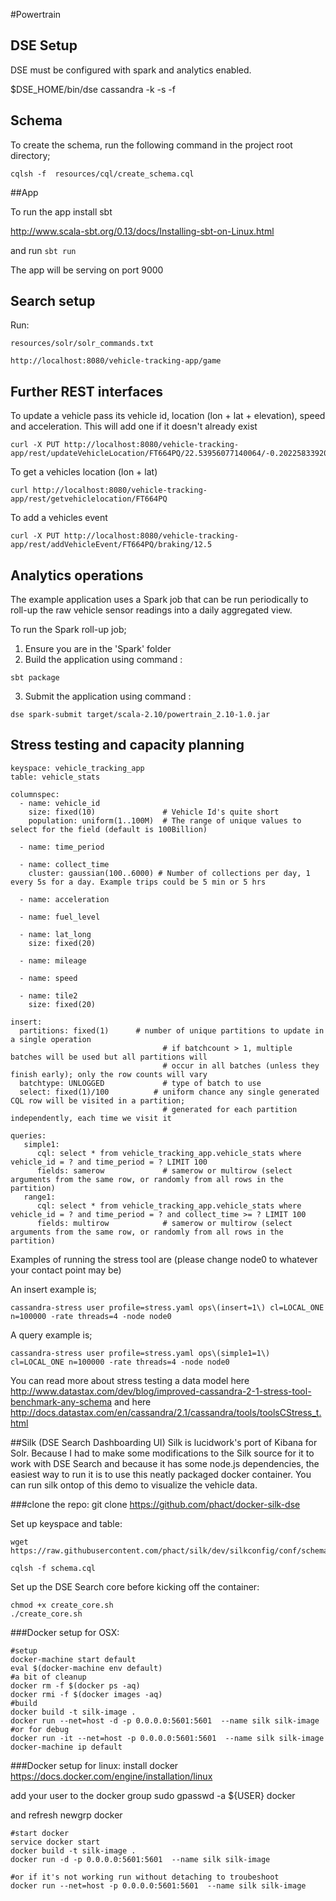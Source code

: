 #Powertrain

## DSE Setup
DSE must be configured with spark and analytics enabled.

$DSE_HOME/bin/dse cassandra -k -s -f

## Schema

To create the schema, run the following command in the project root directory;

```
cqlsh -f  resources/cql/create_schema.cql
```

##App

To run the app install sbt

http://www.scala-sbt.org/0.13/docs/Installing-sbt-on-Linux.html

and run `sbt run`

The app will be serving on port 9000

## Search setup

Run:

    resources/solr/solr_commands.txt


```
http://localhost:8080/vehicle-tracking-app/game
```

## Further REST interfaces

To update a vehicle pass its vehicle id, location (lon + lat + elevation), speed and acceleration. This will add one if it doesn't already exist

```
curl -X PUT http://localhost:8080/vehicle-tracking-app/rest/updateVehicleLocation/FT664PQ/22.53956077140064/-0.20225833920426117/10.00/55/5
```
  	
To get a vehicles location (lon + lat)

```
curl http://localhost:8080/vehicle-tracking-app/rest/getvehiclelocation/FT664PQ
```
  	
To add a vehicles event

```
curl -X PUT http://localhost:8080/vehicle-tracking-app/rest/addVehicleEvent/FT664PQ/braking/12.5
```

## Analytics operations

The example application uses a Spark job that can be run periodically to roll-up the raw vehicle sensor readings into a daily aggregated view.

To run the Spark roll-up job;

1. Ensure you are in the 'Spark' folder
2. Build the application using command :
  ```
  sbt package
  ```
3. Submit the application using command :
  ```
  dse spark-submit target/scala-2.10/powertrain_2.10-1.0.jar
  ```

## Stress testing and capacity planning
```
keyspace: vehicle_tracking_app
table: vehicle_stats

columnspec:
  - name: vehicle_id
    size: fixed(10)               # Vehicle Id's quite short
    population: uniform(1..100M)  # The range of unique values to select for the field (default is 100Billion)

  - name: time_period

  - name: collect_time
    cluster: gaussian(100..6000) # Number of collections per day, 1 every 5s for a day. Example trips could be 5 min or 5 hrs

  - name: acceleration

  - name: fuel_level

  - name: lat_long
    size: fixed(20)

  - name: mileage

  - name: speed

  - name: tile2
    size: fixed(20)

insert:
  partitions: fixed(1)      # number of unique partitions to update in a single operation
                                  # if batchcount > 1, multiple batches will be used but all partitions will
                                  # occur in all batches (unless they finish early); only the row counts will vary
  batchtype: UNLOGGED             # type of batch to use
  select: fixed(1)/100          # uniform chance any single generated CQL row will be visited in a partition;
                                  # generated for each partition independently, each time we visit it

queries:
   simple1:
      cql: select * from vehicle_tracking_app.vehicle_stats where vehicle_id = ? and time_period = ? LIMIT 100
      fields: samerow             # samerow or multirow (select arguments from the same row, or randomly from all rows in the partition)
   range1:
      cql: select * from vehicle_tracking_app.vehicle_stats where vehicle_id = ? and time_period = ? and collect_time >= ? LIMIT 100
      fields: multirow            # samerow or multirow (select arguments from the same row, or randomly from all rows in the partition)

```
Examples of running the stress tool are (please change node0 to whatever your contact point may be)

An insert example is;
```
cassandra-stress user profile=stress.yaml ops\(insert=1\) cl=LOCAL_ONE n=100000 -rate threads=4 -node node0 
```
A query example is;
```
cassandra-stress user profile=stress.yaml ops\(simple1=1\) cl=LOCAL_ONE n=100000 -rate threads=4 -node node0 
```

You can read more about stress testing a data model here 
http://www.datastax.com/dev/blog/improved-cassandra-2-1-stress-tool-benchmark-any-schema and here 
http://docs.datastax.com/en/cassandra/2.1/cassandra/tools/toolsCStress_t.html

##Silk (DSE Search Dashboarding UI)
Silk is lucidwork's port of Kibana for Solr. Because I had to make some modifications to the Silk source for it to work with DSE Search and because it has some node.js dependencies, the easiest way to run it is to use this neatly packaged docker container. You can run silk ontop of this demo to visualize the vehicle data.

###clone the repo:
    git clone https://github.com/phact/docker-silk-dse

Set up keyspace and table:

    wget https://raw.githubusercontent.com/phact/silk/dev/silkconfig/conf/schema.cql
    
    cqlsh -f schema.cql
    
Set up the DSE Search core before kicking off the container:
    
    chmod +x create_core.sh
    ./create_core.sh

###Docker setup for OSX:

```
#setup
docker-machine start default
eval $(docker-machine env default)
#a bit of cleanup
docker rm -f $(docker ps -aq)
docker rmi -f $(docker images -aq)
#build
docker build -t silk-image .
docker run --net=host -d -p 0.0.0.0:5601:5601  --name silk silk-image
#or for debug
docker run -it --net=host -p 0.0.0.0:5601:5601  --name silk silk-image
docker-machine ip default
```

###Docker setup for linux:
install docker https://docs.docker.com/engine/installation/linux

add your user to the docker group
    sudo gpasswd -a ${USER} docker

and refresh 
   newgrp docker 


````
#start docker
service docker start
docker build -t silk-image .
docker run -d -p 0.0.0.0:5601:5601  --name silk silk-image

#or if it's not working run without detaching to troubeshoot
docker run --net=host -p 0.0.0.0:5601:5601  --name silk silk-image
````

